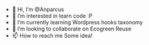 - 👋 Hi, I’m @Anparcus
- 👀 I’m interested in learn code :P
- 🌱 I’m currently learning Wordpress hooks taxonomy 
- 💞️ I’m looking to collaborate on Ecogreen Reuse 
- 📫 How to reach me Some idea!

<!---
Anparcus/Anparcus is a ✨ special ✨ repository because its `README.md` (this file) appears on your GitHub profile.
You can click the Preview link to take a look at your changes.
--->
